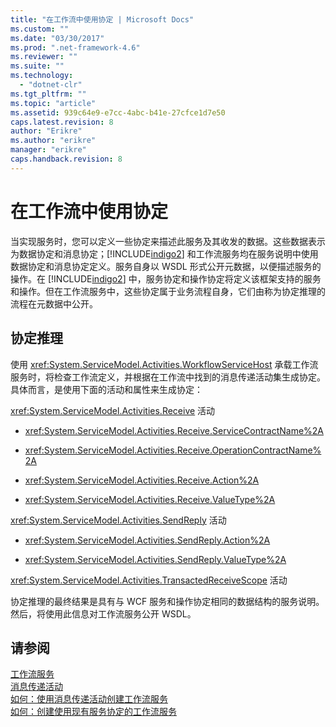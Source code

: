 ```yaml
---
title: "在工作流中使用协定 | Microsoft Docs"
ms.custom: ""
ms.date: "03/30/2017"
ms.prod: ".net-framework-4.6"
ms.reviewer: ""
ms.suite: ""
ms.technology: 
  - "dotnet-clr"
ms.tgt_pltfrm: ""
ms.topic: "article"
ms.assetid: 939c64e9-e7cc-4abc-b41e-27cfce1d7e50
caps.latest.revision: 8
author: "Erikre"
ms.author: "erikre"
manager: "erikre"
caps.handback.revision: 8
---
```

# 在工作流中使用协定
当实现服务时，您可以定义一些协定来描述此服务及其收发的数据。这些数据表示为数据协定和消息协定；[!INCLUDE[indigo2](../../../../includes/indigo2-md.md)] 和工作流服务均在服务说明中使用数据协定和消息协定定义。服务自身以 WSDL 形式公开元数据，以便描述服务的操作。在 [!INCLUDE[indigo2](../../../../includes/indigo2-md.md)] 中，服务协定和操作协定将定义该框架支持的服务和操作。但在工作流服务中，这些协定属于业务流程自身，它们由称为协定推理的流程在元数据中公开。  
  
## 协定推理  
 使用 <xref:System.ServiceModel.Activities.WorkflowServiceHost> 承载工作流服务时，将检查工作流定义，并根据在工作流中找到的消息传递活动集生成协定。具体而言，是使用下面的活动和属性来生成协定：  
  
 <xref:System.ServiceModel.Activities.Receive> 活动  
  
-   <xref:System.ServiceModel.Activities.Receive.ServiceContractName%2A>  
  
-   <xref:System.ServiceModel.Activities.Receive.OperationContractName%2A>  
  
-   <xref:System.ServiceModel.Activities.Receive.Action%2A>  
  
-   <xref:System.ServiceModel.Activities.Receive.ValueType%2A>  
  
 <xref:System.ServiceModel.Activities.SendReply> 活动  
  
-   <xref:System.ServiceModel.Activities.SendReply.Action%2A>  
  
-   <xref:System.ServiceModel.Activities.SendReply.ValueType%2A>  
  
 <xref:System.ServiceModel.Activities.TransactedReceiveScope> 活动  
  
 协定推理的最终结果是具有与 WCF 服务和操作协定相同的数据结构的服务说明。然后，将使用此信息对工作流服务公开 WSDL。  
  
## 请参阅  
 [工作流服务](../../../../docs/framework/wcf/feature-details/workflow-services.md)   
 [消息传递活动](../../../../docs/framework/wcf/feature-details/messaging-activities.md)   
 [如何：使用消息传递活动创建工作流服务](../../../../docs/framework/wcf/feature-details/how-to-create-a-workflow-service-with-messaging-activities.md)   
 [如何：创建使用现有服务协定的工作流服务](../../../../docs/framework/windows-workflow-foundation//how-to-create-a-workflow-service-that-consumes-an-existing-service-contract.md)
